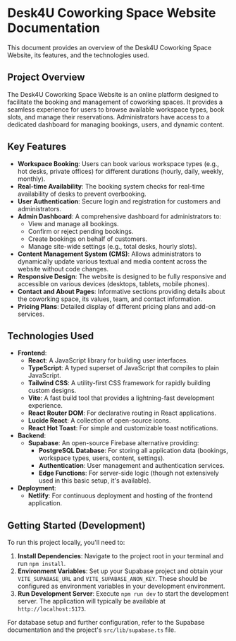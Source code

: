 # Desk4U Coworking Space Website Documentation

This document provides an overview of the Desk4U Coworking Space Website, its features, and the technologies used.

## Project Overview

The Desk4U Coworking Space Website is an online platform designed to facilitate the booking and management of coworking spaces. It provides a seamless experience for users to browse available workspace types, book slots, and manage their reservations. Administrators have access to a dedicated dashboard for managing bookings, users, and dynamic content.

## Key Features

*   **Workspace Booking**: Users can book various workspace types (e.g., hot desks, private offices) for different durations (hourly, daily, weekly, monthly).
*   **Real-time Availability**: The booking system checks for real-time availability of desks to prevent overbooking.
*   **User Authentication**: Secure login and registration for customers and administrators.
*   **Admin Dashboard**: A comprehensive dashboard for administrators to:
    *   View and manage all bookings.
    *   Confirm or reject pending bookings.
    *   Create bookings on behalf of customers.
    *   Manage site-wide settings (e.g., total desks, hourly slots).
*   **Content Management System (CMS)**: Allows administrators to dynamically update various textual and media content across the website without code changes.
*   **Responsive Design**: The website is designed to be fully responsive and accessible on various devices (desktops, tablets, mobile phones).
*   **Contact and About Pages**: Informative sections providing details about the coworking space, its values, team, and contact information.
*   **Pricing Plans**: Detailed display of different pricing plans and add-on services.

## Technologies Used

*   **Frontend**:
    *   **React**: A JavaScript library for building user interfaces.
    *   **TypeScript**: A typed superset of JavaScript that compiles to plain JavaScript.
    *   **Tailwind CSS**: A utility-first CSS framework for rapidly building custom designs.
    *   **Vite**: A fast build tool that provides a lightning-fast development experience.
    *   **React Router DOM**: For declarative routing in React applications.
    *   **Lucide React**: A collection of open-source icons.
    *   **React Hot Toast**: For simple and customizable toast notifications.
*   **Backend**:
    *   **Supabase**: An open-source Firebase alternative providing:
        *   **PostgreSQL Database**: For storing all application data (bookings, workspace types, users, content, settings).
        *   **Authentication**: User management and authentication services.
        *   **Edge Functions**: For server-side logic (though not extensively used in this basic setup, it's available).
*   **Deployment**:
    *   **Netlify**: For continuous deployment and hosting of the frontend application.

## Getting Started (Development)

To run this project locally, you'll need to:

1.  **Install Dependencies**: Navigate to the project root in your terminal and run `npm install`.
2.  **Environment Variables**: Set up your Supabase project and obtain your `VITE_SUPABASE_URL` and `VITE_SUPABASE_ANON_KEY`. These should be configured as environment variables in your development environment.
3.  **Run Development Server**: Execute `npm run dev` to start the development server. The application will typically be available at `http://localhost:5173`.

For database setup and further configuration, refer to the Supabase documentation and the project's `src/lib/supabase.ts` file.
